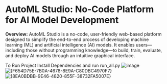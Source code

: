 # **AutoML Studio: No-Code Platform for AI Model Development**

**Overview:**
AutoML Studio is a no-code, user-friendly web-based platform designed to simplify the end-to-end process of developing machine learning (ML) and artificial intelligence (AI) models. It enables users—including those without programming knowledge—to build, train, evaluate, and deploy AI models through an intuitive graphical interface.

To Run Project Install Dependencies and run run_all.py
![image](https://github.com/user-attachments/assets/e62cb177-7c84-49be-95ca-4f95ecdda0c8)
![{F654D75E-7B0A-4678-8E9A-C80DBC4970F7}](https://github.com/user-attachments/assets/ce133c78-8af7-406f-89bc-ccd3bea52d06)
![{8EA0BDBB-9E46-4820-855F-38732FA5007E}](https://github.com/user-attachments/assets/b24cf27b-a797-4830-86c7-ff81a08bf0e4)

